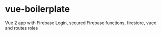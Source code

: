 # vue-boilerplate
Vue 2 app with Firebase Login, secured Firebase functions, firestore, vuex and routes roles
